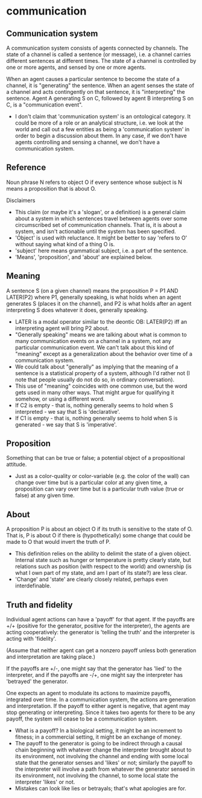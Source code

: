 # communication

## Communication system

A communication system consists of agents connected by channels.  The state of a channel is called a sentence (or message), i.e. a channel carries different sentences at different times.  The state of a channel is controlled by one or more agents, and sensed by one or more agents.

When an agent causes a particular sentence to become the state of a channel, it is "generating" the sentence.  When an agent senses the state of a channel and acts contingently on that sentence, it is "interpreting" the sentence.  Agent A generating S on C, followed by agent B interpreting S on C, is a "communication event".

* I don't claim that 'communication system' is an ontological category. It could be more of a role or an analytical structure, i.e. we look at the world and call out a few entities as being a 'communication system' in order to begin a discussion about them.  In any case, if we don't have agents controlling and sensing a channel, we don't have a communication system.

## Reference

Noun phrase N refers to object O if every sentence whose subject is N means a proposition that is about O.

Disclaimers

* This claim (or maybe it's a 'slogan', or a definition) is a general claim about a system in which sentences travel between agents over some circumscribed set of communication channels.  That is, it is about a system, and isn't actionable until the system has been specified.
* 'Object' is used with reluctance.  It might be better to say 'refers to O' without saying what kind of a thing O is.
* 'subject' here means grammatical subject, i.e. a part of the sentence.
* 'Means', 'proposition', and 'about' are explained below.

## Meaning

A sentence S (on a given channel) means the proposition P = P1 AND LATER(P2) where P1, generally speaking, is what holds when an agent generates S (places it on the channel), and P2 is what holds after an agent interpreting S does whatever it does, generally speaking.

* LATER is a modal operator similar to the deontic OB: LATER(P2) iff an interpreting agent will bring P2 about.
* "Generally speaking" means we are talking about what is common to many communication events on a channel in a system, not any particular communication event.  We can't talk about this kind of "meaning" except as a generalization about the behavior over time of a communication system.
* We could talk about "generally" as implying that the meaning of a sentence is a statistical property of a system, although I'd rather not (I note that people usually do not do so, in ordinary conversation).
* This use of "meaning" coincides with one common use, but the word gets used in many other ways.  That might argue for qualifying it somehow, or using a different word.
* If C2 is empty - that is, nothing generally seems to hold when S interpreted - we say that S is 'declarative'.
* If C1 is empty - that is, nothing generally seems to hold when S is generated - we say that S is 'imperative'.

## Proposition

Something that can be true or false; a potential object of a propositional attitude.

* Just as a color-quality or color-variable (e.g. the color of the wall) can change over time but is a particular color at any given time, a proposition can vary over time but is a particular truth value (true or false) at any given time.

## About

A proposition P is about an object O if its truth is sensitive to the state of O.  That is, P is about O if there is (hypothetically) some change that could be made to O that would invert the truth of P.

* This definition relies on the ability to delimit the state of a given object.  Internal state such as hunger or temperature is pretty clearly state, but relations such as position (with respect to the world) and ownership (is what I own part of my state, and am I part of its state?) are less clear.
* 'Change' and 'state' are clearly closely related, perhaps even interdefinable.

## Truth and fidelity

Individual agent actions can have a 'payoff' for that agent. If the payoffs are +/+ (positive for the generator, positive for the interpreter), the agents are acting cooperatively: the generator is 'telling the truth' and the interpreter is acting with 'fidelity'.

(Assume that neither agent can get a nonzero payoff unless both generation and interpretation are taking place.)

If the payoffs are +/-, one might say that the generator has 'lied' to the interpreter, and if the payoffs are -/+, one might say the interpreter has 'betrayed' the generator.

One expects an agent to modulate its actions to maximize payoffs, integrated over time. In a communication system, the actions are generation and interpretation.  If the payoff to either agent is negative, that agent may stop generating or interpreting.  Since it takes two agents for there to be any payoff, the system will cease to be a communication system.

* What is a payoff?  In a biological setting, it might be an increment to fitness; in a commercial setting, it might be an exchange of money.
* The payoff to the generator is going to be indirect through a causal chain beginning with whatever change the interpreter brought about to its environment, not involving the channel and ending with some local state that the generator senses and 'likes' or not; similarly the payoff to the interpreter will involve a path from whatever the generator sensed in its environment, not involving the channel, to some local state the interpreter 'likes' or not.
* Mistakes can look like lies or betrayals; that's what apologies are for.


